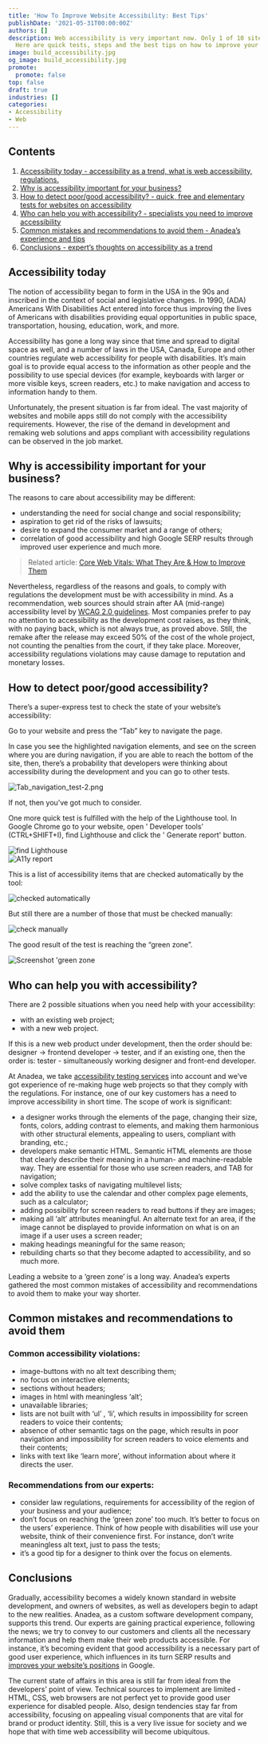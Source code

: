```yaml
---
title: 'How To Improve Website Accessibility: Best Tips'
publishDate: '2021-05-31T00:00:00Z'
authors: []
description: Web accessibility is very important now. Only 1 of 10 sites is accessible.
  Here are quick tests, steps and the best tips on how to improve your website's accessibility
image: build_accessibility.jpg
og_image: build_accessibility.jpg
promote:
  promote: false
top: false
draft: true
industries: []
categories:
- Accessibility
- Web
---
```

<h2>Contents</h2>
<ol>
 <li><a href="#accessibility_today">Accessibility today - accessibility as a trend, what is web accessibility, regulations.</a></li>
 <li><a href="#importance">Why is accessibility important for your business?</a></li>
 <li><a href="#quick_tests">How to detect poor/good accessibility? - quick, free and elementary tests for websites on accessibility</a></li>
 <li><a href="#specialists">Who can help you with accessibility? - specialists you need to improve accessibility</a></li>
 <li><a href="#mistakes_and_tips">Common mistakes and recommendations to avoid them - Anadea’s experience and tips</a></li>
 <li><a href="#conclusions">Conclusions - expert’s thoughts on accessibility as a trend</a></li>

</ol>

<a name="accessibility_today"></a>

## Accessibility today

The notion of accessibility began to form in the USA in the 90s and inscribed in the context of social and legislative changes. In 1990, (ADA) Americans With Disabilities Act entered into force thus improving the lives of Americans with disabilities providing equal opportunities in public space, transportation, housing, education, work, and more.

Accessibility has gone a long way since that time and spread to digital space as well, and a number of laws in the USA, Canada, Europe and other countries regulate web accessibility for people with disabilities. It’s main goal is to provide equal access to the information as other people and the possibility to use special devices (for example, keyboards with larger or more visible keys, screen readers, etc.) to make navigation and access to information handy to them.

Unfortunately, the present situation is far from ideal. The vast majority of websites and mobile apps still do not comply with the accessibility requirements. However, the rise of the demand in development and remaking web solutions and apps compliant with accessibility regulations can be observed in the job market.

<a name="importance"></a>

## Why is accessibility important for your business?

The reasons to care about accessibility may be different:
* understanding the need for social change and social responsibility;
* aspiration to get rid of the risks of lawsuits;
* desire to expand the consumer market and a range of others;
* correlation of good accessibility and high Google SERP results through improved user experience and much more.

> Related article: [Core Web Vitals: What They Are & How to Improve Them](https://anadea.info/guides/core-web-vitals)

Nevertheless, regardless of the reasons and goals, to comply with regulations the development must be with accessibility in mind. As a recommendation, web sources should strain after AA (mid-range) accessibility level by <a href="https://www.w3.org/TR/WCAG20/" rel="nofollow" target="_blank"> WCAG 2.0 guidelines</a>. Most companies prefer to pay no attention to accessibility as the development cost raises, as they think, with no paying back, which is not always true, as proved above. Still, the remake after the release may exceed 50% of the cost of the whole project, not counting the penalties from the court, if they take place. Moreover, accessibility regulations violations may cause damage to reputation and monetary losses.

<a name="quick_tests"></a>

## How to detect poor/good accessibility?

There’s a super-express test to check the state of your website’s accessibility:

Go to your website and press the “Tab” key to navigate the page.

In case you see the highlighted navigation elements, and see on the screen where you are during navigation, if you are able to reach the bottom of the site, then, there’s a probability that developers were thinking about accessibility during the development and you can go to other tests.


![Tab_navigation_test-2.png](Tab_navigation_test-2.png)

 If not, then you’ve got much to consider.

One more quick test is fulfilled with the help of the Lighthouse tool. In Google Chrome go to your website, open ' Developer tools' (CTRL+SHIFT+I), find Lighthouse and click the ' Generate report' button.

<img src="how-to-find-lighthouse.png" alt="find Lighthouse" style="display: block; margin-left: auto; margin-right: auto;">

<img src="generate_accessibility_report.png" alt="A11y report" style="display: block; margin-left: auto; margin-right: auto;">

This is a list of accessibility items that are checked automatically by the tool:

<img src="what_lighthouse_checks.png" alt="checked automatically" style="display: block; margin-left: auto; margin-right: auto;">

But still there are a number of those that must be checked manually:

<img src="what_lighthouse_doesn_t_check.png" alt="check manually" style="display: block; margin-left: auto; margin-right: auto;">

The good result of the test is reaching the “green zone”.


<img src="green_zone_lighthouse.png" alt="Screenshot 'green zone" style="display: block; margin-left: auto; margin-right: auto;">

<a name="specialists"></a>

## Who can help you with accessibility?

There are 2 possible situations when you need help with your accessibility:

* with an existing web project;
* with a new web project.

If this is a new web product under development, then the order should be: designer -> frontend developer -> tester, and if an existing one, then the order is: tester - simultaneously working designer and front-end developer.

At Anadea, we take <a href="https://anadea.info/services/accessibility">accessibility testing services</a> into account and we’ve got experience of re-making huge web projects so that they comply with the regulations. For instance, one of our key customers has a need to improve accessibility in short time. The scope of work is significant:

* a designer works through the elements of the page, changing their size, fonts, colors, adding contrast to elements, and making them harmonious with other structural elements, appealing to users, compliant with branding, etc.;
* developers make semantic HTML. Semantic HTML elements are those that clearly describe their meaning in a human- and machine-readable way. They are essential for those who use screen readers, and TAB for navigation;
* solve complex tasks of navigating multilevel lists;
* add the ability to use the calendar and other complex page elements, such as a calculator;
* adding possibility for screen readers to read buttons if they are images;
* making all ‘alt’ attributes meaningful. An alternate text for an area, if the image cannot be displayed to provide information on what is on an image if a user uses a screen reader;
* making headings meaningful for the same reason;
* rebuilding charts so that they become adapted to accessibility, and so much more.

Leading a website to a ‘green zone’ is a long way. Anadea’s experts gathered the most common mistakes of accessibility and recommendations to avoid them to make your way shorter.

<a name="mistakes_and_tips"></a>

## Common mistakes and recommendations to avoid them

### Common accessibility violations:

* image-buttons with no alt text describing them;
* no focus on interactive elements;
* sections without headers;
* images in html with meaningless ‘alt’;
* unavailable libraries;
* lists are not built with ‘ul’ , ‘li’, which results in impossibility for screen readers to voice their contents;
* absence of other semantic tags on the page, which results in poor navigation and impossibility for screen readers to voice elements and their contents;
* links with text like ‘learn more’, without information about where it directs the user.

### Recommendations from our experts:

* consider law regulations, requirements for accessibility of the region of your business and your audience;
* don’t focus on reaching the ‘green zone’ too much. It’s better to focus on the users’ experience. Think of how people with disabilities will use your website, think of their convenience first. For instance, don’t write meaningless alt text, just to pass the tests;
* it’s a good tip for a designer to think over the focus on elements.

<a name="conclusions"></a>

## Conclusions

Gradually, accessibility becomes a widely known standard in website development, and owners of websites, as well as developers begin to adapt to the new realities. Anadea, as a custom software development company, supports this trend. Our experts are gaining practical experience, following the news; we try to convey to our customers and clients all the necessary information and help them make their web products accessible. For instance, it’s becoming evident that good accessibility is a necessary part of good user experience, which influences in its turn SERP results and [improves your website’s positions](https://anadea.info/services/seo-service) in Google.

The current state of affairs in this area is still far from ideal from the developers’ point of view. Technical sources to implement are limited - HTML, CSS, web browsers are not perfect yet to provide good user experience for disabled people. Also, design tendencies stay far from accessibility, focusing on appealing visual components that are vital for brand or product identity. Still, this is a very live issue for society and we hope that with time web accessibility will become ubiquitous.


